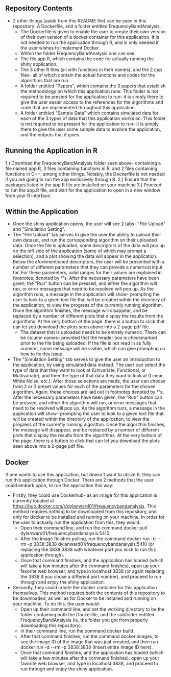 ## Repository Contents

- 2 other things (aside from this README file) can be seen in this repository: A Dockerfile, and a folder entitled FrequencyBandAnalysis.
  - The Dockerfile is given to enable the user to create their own version of their own version of a docker container for this application. It is not needed to run the application through R, and is only needed if the user wishes to implement Docker. 
  - Within the folder FrequencyBandAnalysis one can see:
  -   The file app.R, which contains the code for actually running the shiny application.
  -   The 3 other R files (all with functions in their names), and the 2 cpp files- all of which contain the actual functions and codes for the algorithms that are run.
  -   A folder entitled "Papers", which contains the 3 papers that establish the methodology on which this application runs. This folder is not required to be present for the application to run- it is simply there to give the user easier access to the references for the algorithms and code that are implemented throughout this application.
  -   A folder entitled "Sample Data" which contains simulated data for each of the 3 types of data that this application works on. This folder is not required to be present for the application to run- it is simply there to give the user some sample data to explore the application, and the outputs that it gives.

## Running the Application in R

1.) Download the FrequencyBandAnalysis folder seen above- containing a file named app.R, 3 files containing functions in R, and 2 files containing functions in C++, among other things. Notably, the Dockerfile is not needed if you are going to run the app exclusively through R.
2.) Ensure that the packages listed in the app.R file are installed on your machine
3.) Proceed to run the app.R file, and wait for the application to open in a new window from your R interface.

## Within the Application

- Once the shiny application opens, the user will see 2 tabs- "File Upload" and "Simulation Setting".
-   The "File Upload" tab serves to give the user the ability to upload their own dataset, and run the corresponding algorithm on their uploaded data. Once the file is uploaded, some descriptors of the data will pop up on the left side of the application (some of which may prompt a selection), and a plot showing the data will appear in the application. Below the aforementioned descriptors, the user will be presented with a number of different parameters that they can provide a numerical input for. For these parameters, valid ranges for their values are explained in footnotes, denoted by *'s. After the necessary parameters have been given, the "Run" button can be pressed, and either the algorithm will run, or error messages that need to be resolved will pop up. As the algorithm runs, a message in the application will show- prompting the user to look to a given text file that will be created within the directory of the application, to view the progress of the currently running algorithm. Once the algorithm finishes, the message will disappear, and be replaced by a number of different plots that display the results from the algorithms. At the very bottom of the page. there is a button to click that can let you download the plots seen above into a 2-page pdf file.
    -  The dataset that is uploaded needs to be entirely numeric. There can be column names- provided that the header box is checkmarked prior to the file being uploaded. If the file is not read in as fully numeric, some message will be visible, which can give prompting on how to fix this issue.
- The "Simulation Setting" tab serves to give the user an introduction to the application, by using simulated data instead. The user can select the type of data that they want to look at (Univariate, Functional, or Multivariate), and then the type of that data they want to look at (Linear, White Noise, etc.). After those selections are made, the user can choose from 2 or 3 preset values for each of the parameters for the chosen algorithm. Again, these choices are laid out in footnotes denoted by *'s. After the necessary parameters have been given, the "Run" button can be pressed, and either the algorithm will run, or error messages that need to be resolved will pop up. As the algorithm runs, a message in the application will show- prompting the user to look to a given text file that will be created within the directory of the application, to view the progress of the currently running algorithm. Once the algorithm finishes, the message will disappear, and be replaced by a number of different plots that display the results from the algorithms. At the very bottom of the page. there is a button to click that can let you download the plots seen above into a 2-page pdf file.

## Docker

If one wants to use this application, but doesn't want to utilize R, they can run this application through Docker. There are 2 methods that the user could embark upon, to run the application this way:
- Firstly, they could use Dockerhub- as an image for this application is currently located at https://hub.docker.com/r/dylanward01/frequencybandanalysis. This method requires nothing to be downloaded from this repository, and only for docker to be installed and running on your machine. In order for the user to actually run the application from this, they would:
    - Open their command line, and run the command docker pull dylanward01/frequencybandanalysis:5410
    - After the image finishes pulling, run the command docker run -d --rm -p 3838:3838 dylanward01/frequencybandanalysis:5410 (or replacing the 3838:3838 with whatever port you wish to run this application through).
    - Once that command finishes, and the application has loaded (which will take a few minutes after the command finishes), open up your favorite web browser, and type in localhost:3838 (or again replacing the 3838 if you chose a different port number), and proceed to run through and enjoy the shiny application.
- Secondly, they could create the docker container for this application themselves. This method requires both the contents of this repository to be downloaded, as well as for Docker to be installed and running on your machine. To do this, the user would:
    -  Open up their command line, and set the working directory to be the folder containing both the Dockerfile, and the subfolder entitled FrequencyBandAnalysis (ie, the folder you got from properly downloading this repository).
    -  In their command line, run the command docker build .
    -  After that command finishes, run the command docker images, to see the image ID of the image that was just created, and then run docker run -d --rm -p 3838:3838 (Insert entire Image ID here).
    -  Once that command finishes, and the application has loaded (which will take a few minutes after the command finishes), open up your favorite web browser, and type in localhost:3838, and proceed to run through and enjoy the shiny application.
